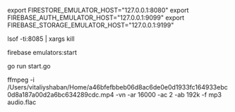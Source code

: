 export FIRESTORE_EMULATOR_HOST="127.0.0.1:8080"
export FIREBASE_AUTH_EMULATOR_HOST="127.0.0.1:9099"
export FIREBASE_STORAGE_EMULATOR_HOST="127.0.0.1:9199"

lsof -ti:8085 | xargs kill

firebase emulators:start

go run start.go

ffmpeg -i /Users/vitaliyshaban/Home/a46bfefbbeb06d8ac6de0e0d1933fc164933ebc0d8a187a00d2a6bc634289cdc.mp4 -vn -ar 16000 -ac 2 -ab 192k -f mp3 audio.flac